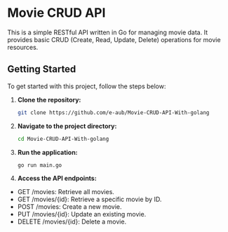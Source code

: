 # Movie CRUD API

This is a simple RESTful API written in Go for managing movie data. It provides basic CRUD (Create, Read, Update, Delete) operations for movie resources.

## Getting Started

To get started with this project, follow the steps below:

1. **Clone the repository:**
   ```bash
   git clone https://github.com/e-aub/Movie-CRUD-API-With-golang
   ```
2. **Navigate to the project directory:**
    ```bash
    cd Movie-CRUD-API-With-golang
    ```
3. **Run the application:**
    ```bash
    go run main.go
    ```
4. **Access the API endpoints:**
- GET /movies: Retrieve all movies.
- GET /movies/{id}: Retrieve a specific movie by ID.
- POST /movies: Create a new movie.
- PUT /movies/{id}: Update an existing movie.
- DELETE /movies/{id}: Delete a movie.
